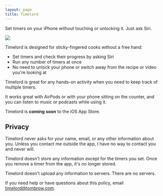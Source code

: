 ```yaml
---
layout: page
title: Timelord
---
```

Set timers on your iPhone without touching or unlocking it. Just ask Siri.

<img class="small" src="images/demo.gif" />

Timelord is designed for sticky-fingered cooks without a free hand:

* Set timers and check their progress by asking Siri
* Run any number of timers at once
* No need to unlock your phone or switch away from the recipe or video you're looking at

Timelord is great for any hands-on activity when you need to keep track of multiple timers.

It works great with AirPods or with your phone sitting on the counter, and you can listen to music or podcasts while using it.

Timelord is **coming soon** to the iOS App Store.

## Privacy

Timelord never asks for your name, email, or any other information about you. Unless you contact me outside the app, I have no way to contact you and never will.

Timelord doesn't store any information except for the timers you set. Once you remove a timer from the app, it's no longer stored.

Timelord doesn't upload any information to servers. There are no servers.

If you need help or have questions about this policy, email [timelord@tombrow.com](mailto:timelord@tombrow.com).
